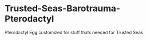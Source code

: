 # Trusted-Seas-Barotrauma-Pterodactyl
Pterodactyl Egg customized for stuff thats needed for Trusted Seas
